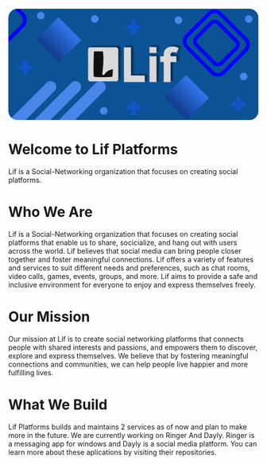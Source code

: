 ![alt text](https://github.com/Lif-Platforms/.github/blob/main/profile/Lif%20Banner%202.png)
# Welcome to Lif Platforms
Lif is a Social-Networking organization that focuses on creating social platforms.

# Who We Are
Lif is a Social-Networking organization that focuses on creating social platforms that enable us to share, socicialize, and hang out with users across the world. Lif believes that social media can bring people closer together and foster meaningful connections. Lif offers a variety of features and services to suit different needs and preferences, such as chat rooms, video calls, games, events, groups, and more. Lif aims to provide a safe and inclusive environment for everyone to enjoy and express themselves freely.

# Our Mission
Our mission at Lif is to create social networking platforms that connects people with shared interests and passions, and empowers them to discover, explore and express themselves. We believe that by fostering meaningful connections and communities, we can help people live happier and more fulfilling lives.


# What We Build
Lif Platforms builds and maintains 2 services as of now and plan to make more in the future. We are currently working on Ringer And Dayly. Ringer is a messaging app for windows and Dayly is a social media platform. You can learn more about these aplications by visiting their repositories. 
